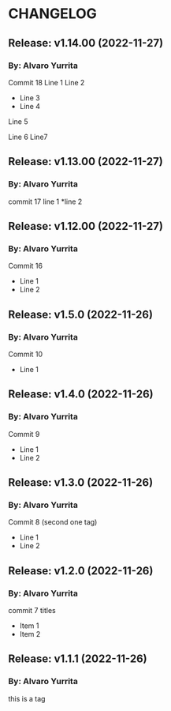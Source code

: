 # CHANGELOG

## Release: v1.14.00 (2022-11-27)
### By: Alvaro Yurrita
Commit 18
Line 1
Line 2
* Line 3
* Line 4

Line 5

Line 6
Line7

## Release: v1.13.00 (2022-11-27)
### By: Alvaro Yurrita
commit 17
line 1
*line 2

## Release: v1.12.00 (2022-11-27)
### By: Alvaro Yurrita
Commit 16
* Line 1
* Line 2

## Release: v1.5.0 (2022-11-26)
### By: Alvaro Yurrita
Commit 10
* Line 1

## Release: v1.4.0 (2022-11-26)
### By: Alvaro Yurrita
Commit 9
* Line 1
* Line 2

## Release: v1.3.0 (2022-11-26)
### By: Alvaro Yurrita
Commit 8 (second one tag)
* Line 1
* Line 2

## Release: v1.2.0 (2022-11-26)
### By: Alvaro Yurrita
commit 7 titles
* Item 1
* Item 2

## Release: v1.1.1 (2022-11-26)
### By: Alvaro Yurrita
this is a tag






